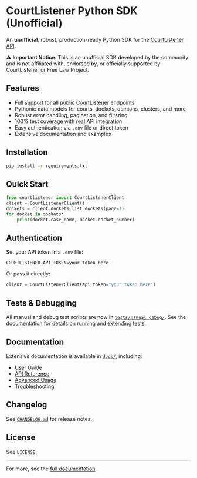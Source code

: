 # CourtListener Python SDK (Unofficial)

An **unofficial**, robust, production-ready Python SDK for the [CourtListener API](https://www.courtlistener.com/api/).

**⚠️ Important Notice**: This is an unofficial SDK developed by the community and is not affiliated with, endorsed by, or officially supported by CourtListener or Free Law Project.

## Features
- Full support for all public CourtListener endpoints
- Pythonic data models for courts, dockets, opinions, clusters, and more
- Robust error handling, pagination, and filtering
- 100% test coverage with real API integration
- Easy authentication via `.env` file or direct token
- Extensive documentation and examples

## Installation
```bash
pip install -r requirements.txt
```

## Quick Start
```python
from courtlistener import CourtListenerClient
client = CourtListenerClient()
dockets = client.dockets.list_dockets(page=1)
for docket in dockets:
    print(docket.case_name, docket.docket_number)
```

## Authentication
Set your API token in a `.env` file:
```
COURTLISTENER_API_TOKEN=your_token_here
```
Or pass it directly:
```python
client = CourtListenerClient(api_token="your_token_here")
```

## Tests & Debugging
All manual and debug test scripts are now in [`tests/manual_debug/`](./tests/manual_debug/). See the documentation for details on running and extending tests.

## Documentation
Extensive documentation is available in [`docs/`](./docs/), including:
- [User Guide](./docs/user_guide.md)
- [API Reference](./docs/api_reference.md)
- [Advanced Usage](./docs/advanced_usage.md)
- [Troubleshooting](./docs/troubleshooting.md)

## Changelog
See [`CHANGELOG.md`](./CHANGELOG.md) for release notes.

## License
See [`LICENSE`](./LICENSE).

---
For more, see the [full documentation](./docs/user_guide.md). 